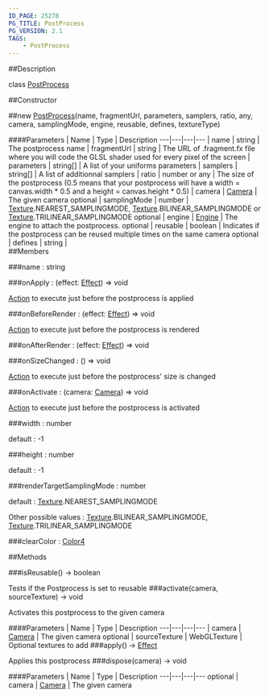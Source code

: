 ```yaml
---
ID_PAGE: 25278
PG_TITLE: PostProcess
PG_VERSION: 2.1
TAGS:
    - PostProcess
---
```

##Description

class [PostProcess](/classes/2.2/PostProcess)



##Constructor

##new [PostProcess](/classes/2.2/PostProcess)(name, fragmentUrl, parameters, samplers, ratio, any, camera, samplingMode, engine, reusable, defines, textureType)



####Parameters
 | Name | Type | Description
---|---|---|---
 | name | string |  The postprocess name
 | fragmentUrl | string |  The URL of .fragment.fx file where you will code the GLSL shader used for every pixel of the screen
 | parameters | string[] |  A list of your uniforms parameters
 | samplers | string[] |  A list of additionnal samplers
 | ratio | number or any |  The size of the postprocess (0.5 means that your postprocess will have a width = canvas.width * 0.5 and a height = canvas.height * 0.5)
 | camera | [Camera](/classes/2.2/Camera) |  The given camera
optional | samplingMode | number |  [Texture](/classes/2.2/Texture).NEAREST_SAMPLINGMODE, [Texture](/classes/2.2/Texture).BILINEAR_SAMPLINGMODE or [Texture](/classes/2.2/Texture).TRILINEAR_SAMPLINGMODE
optional | engine | [Engine](/classes/2.2/Engine) |  The engine to attach the postprocess.
optional | reusable | boolean |  Indicates if the postprocess can be reused multiple times on the same camera
optional | defines | string |  
##Members

###name : string



###onApply : (effect: [Effect](/classes/2.2/Effect)) =&gt; void

[Action](/classes/2.2/Action) to execute just before the postprocess is applied

###onBeforeRender : (effect: [Effect](/classes/2.2/Effect)) =&gt; void

[Action](/classes/2.2/Action) to execute just before the postprocess is rendered

###onAfterRender : (effect: [Effect](/classes/2.2/Effect)) =&gt; void



###onSizeChanged : () =&gt; void

[Action](/classes/2.2/Action) to execute just before the postprocess' size is changed

###onActivate : (camera: [Camera](/classes/2.2/Camera)) =&gt; void

[Action](/classes/2.2/Action) to execute just before the postprocess is activated

###width : number

default : -1

###height : number

default : -1

###renderTargetSamplingMode : number

default : [Texture](/classes/2.2/Texture).NEAREST_SAMPLINGMODE

Other possible values : [Texture](/classes/2.2/Texture).BILINEAR_SAMPLINGMODE, [Texture](/classes/2.2/Texture).TRILINEAR_SAMPLINGMODE

###clearColor : [Color4](/classes/2.2/Color4)



##Methods

###isReusable() &rarr; boolean

Tests if the Postprocess is set to reusable
###activate(camera, sourceTexture) &rarr; void

Activates this postprocess to the given camera

####Parameters
 | Name | Type | Description
---|---|---|---
 | camera | [Camera](/classes/2.2/Camera) |  The given camera
optional | sourceTexture | WebGLTexture |  Optional textures to add
###apply() &rarr; [Effect](/classes/2.2/Effect)

Applies this postprocess
###dispose(camera) &rarr; void



####Parameters
 | Name | Type | Description
---|---|---|---
optional | camera | [Camera](/classes/2.2/Camera) |  The given camera

